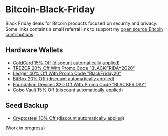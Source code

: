# Bitcoin-Black-Friday
Black Friday deals for Bitcoin products focused on security and privacy.
Some links contains a small referral link to support my [open source Bitcoin contributions](https://github.com/sponsors/RiccardoMasutti).

## Hardware Wallets
- [ColdCard 15% Off (discount automatically applied)](https://store.coinkite.com/promo/36B1EB9A9E204597)
- [TREZOR 20% Off With Promo Code "BLACKFRIDAY2020"](https://shop.trezor.io/?offer_id=10&aff_id=3779) 
- [Ledger 40% Off With Promo Code "BlackFriday20"](https://shop.ledger.com/pages/black-friday?r=8da2)
- [BitBox 20% Off (discount automatically applied)](https://shiftcrypto.shop/?ref=hgqnx5ueQg)
- [Foundation Devices $20 Off With Promo Code "BLACKFRIDAY"](https://foundationdevices.com/)
- [Cobo Vault 15% Off (discount automatically applied)](https://shop.cobo.com/?rfsn=5124577.6410e9&utm_source=refersion&utm_medium=affiliate&utm_campaign=5124577.6410e9)

## Seed Backup
- [Cryptosteel 10% Off (discount automatically applied)](https://cryptosteel.com/shop/?csr=569)

(Work in progress)
